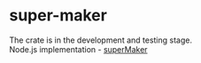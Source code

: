 # super-maker

The crate is in the development and testing stage.<br>
Node.js implementation - [superMaker](https://www.npmjs.com/package/super-maker)